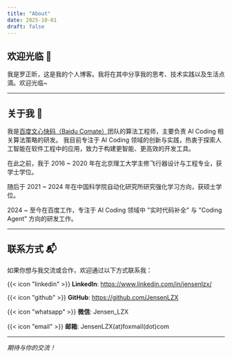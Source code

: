 ```yaml
---
title: "About"
date: 2025-10-01
draft: false
---
```

## 欢迎光临 🥳

我是罗正昕，这是我的个人博客。我将在其中分享我的思考、技术实践以及生活点滴。欢迎光临~

---

## 关于我 🚀

我是[百度文心快码（Baidu Comate）](https://comate.baidu.com/)团队的算法工程师，主要负责 AI Coding 相关算法策略的研发。
我目前专注于 AI Coding 领域的创新与实践，热衷于探索人工智能在软件工程中的应用，致力于构建更智能、更高效的开发工具。

在此之前，我于 2016 ~ 2020 年在北京理工大学主修飞行器设计与工程专业，获学士学位。

随后于 2021 ~ 2024 年在中国科学院自动化研究所研究强化学习方向，获硕士学位。

2024 ~ 至今在百度工作，专注于 AI Coding 领域中 "实时代码补全" 与 "Coding Agent" 方向的研发工作。

---

## 联系方式 📬

如果你想与我交流或合作，欢迎通过以下方式联系我：

{{< icon "linkedin" >}} **LinkedIn**: https://www.linkedin.com/in/jensenlzx/

{{< icon "github" >}} **GitHub**: https://github.com/JensenLZX

{{< icon "whatsapp" >}} **微信**: Jensen_LZX

{{< icon "email" >}} **邮箱**: JensenLZX(at)foxmail(dot)com

---

*期待与你的交流！*
